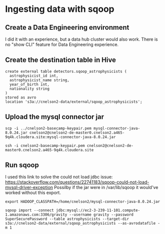 # Ingesting data with sqoop

## Create a Data Engineering environment
I did it with an experience, but a data hub cluster would also work.  There is no "show CLI" feature for Data Engineering experience.


## Create the destination table in Hive

```
create external table detectors.sqoop_astrophysicists (
  astrophysicist_id int,
  astrophysicist_name string,
  year_of_birth int,
  nationality string
)
stored as avro
location 's3a://cnelson2-data/external/sqoop_astrophysicists';
```

## Upload the mysql connector jar
```
scp -i ../cnelson2-basecamp-keypair.pem mysql-connector-java-8.0.24.jar cnelson2@cnelson2-de-master0.cnelson2.a465-9q4k.cloudera.site:mysql-connector-java-8.0.24.jar

ssh -i cnelson2-basecamp-keypair.pem cnelson2@cnelson2-de-master0.cnelson2.a465-9q4k.cloudera.site
```


## Run sqoop

I used this link to solve the could not load jdbc issue:  https://stackoverflow.com/questions/22741183/sqoop-could-not-load-mysql-driver-exception
Possilby if the jar were in /var/lib/sqoop it would've worked without this export.

```
export HADOOP_CLASSPATH=/home/cnelson2/mysql-connector-java-8.0.24.jar

sqoop import --connect jdbc:mysql://ec2-3-239-11-101.compute-1.amazonaws.com:3306/gravity --username gravity --password SuperSecurePassword --table astrophysicists --target-dir s3a://cnelson2-data/external/sqoop_astrophysicists --as-avrodatafile -m 1
```

